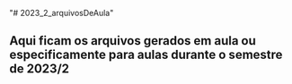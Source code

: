 "# 2023_2_arquivosDeAula" 
## Aqui ficam os arquivos gerados em aula ou especificamente para aulas durante o semestre de 2023/2
